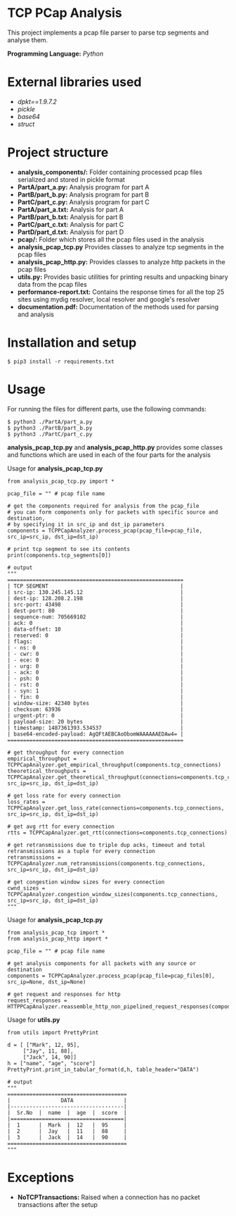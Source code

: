 # TCP PCap Analysis

This project implements a pcap file parser to parse tcp segments and analyse them.

**Programming Language:** *Python*

# External libraries used

- *dpkt==1.9.7.2*
- *pickle*
- *base64*
- *struct*

# Project structure

- **analysis_components/:** Folder containing processed pcap files serialized and stored in pickle format
- **PartA/part_a.py:** Analysis program for part A
- **PartB/part_b.py:** Analysis program for part B
- **PartC/part_c.py:** Analysis program for part C
- **PartA/part_a.txt:** Analysis for part A
- **PartB/part_b.txt:** Analysis for part B
- **PartC/part_c.txt:** Analysis for part C
- **PartD/part_d.txt:** Analysis for part D
- **pcap/:** Folder which stores all the pcap files used in the analysis
- **analysis_pcap_tcp.py** Provides classes to analyze tcp segments in the pcap files
- **analysis_pcap_http.py:** Provides classes to analyze http packets in the pcap files
- **utils.py:** Provides basic utilities for printing results and unpacking binary data from the pcap files
- **performance-report.txt:** Contains the response times for all the top 25 sites using mydig resolver, local resolver and google's resolver
- **documentation.pdf:** Documentation of the methods used for parsing and analysis

# Installation and setup

```
$ pip3 install -r requirements.txt
```

# Usage

For running the files for different parts, use the following commands:
```
$ python3 ./PartA/part_a.py
$ python3 ./PartB/part_b.py
$ python3 ./PartC/part_c.py
```

**analysis_pcap_tcp.py** and **analysis_pcap_http.py** provides some classes and functions which are used in each of the four parts for the analysis

Usage for **analysis_pcap_tcp.py**
```
from analysis_pcap_tcp.py import *

pcap_file = "" # pcap file name

# get the components required for analysis from the pcap_file
# you can form components only for packets with specific source and destination, 
# by specifying it in src_ip and dst_ip parameters
components = TCPPCapAnalyzer.process_pcap(pcap_file=pcap_file, src_ip=src_ip, dst_ip=dst_ip)

# print tcp segment to see its contents
print(components.tcp_segments[0])

# output
"""
========================================================
| TCP SEGMENT                                          |
| src-ip: 130.245.145.12                               |
| dest-ip: 128.208.2.198                               |
| src-port: 43498                                      |
| dest-port: 80                                        |
| sequence-num: 705669102                              |
| ack: 0                                               |
| data-offset: 10                                      |
| reserved: 0                                          |
| flags:                                               |
| - ns: 0                                              |
| - cwr: 0                                             |
| - ece: 0                                             |
| - urg: 0                                             |
| - ack: 0                                             |
| - psh: 0                                             |
| - rst: 0                                             |
| - syn: 1                                             |
| - fin: 0                                             |
| window-size: 42340 bytes                             |
| checksum: 63936                                      |
| urgent-ptr: 0                                        |
| payload-size: 20 bytes                               |
| timestamp: 1487361393.534537                         |
| base64-encoded-payload: AgQFtAEBCAoObomWAAAAAAEDAw4= |
========================================================

# get throughput for every connection
empirical_throughput = TCPPCapAnalyzer.get_empirical_throughput(components.tcp_connections)
theoretical_throughputs = TCPPCapAnalyzer.get_theoretical_throughput(connections=components.tcp_connections, src_ip=src_ip, dst_ip=dst_ip)

# get loss rate for every connection
loss_rates = TCPPCapAnalyzer.get_loss_rate(connections=components.tcp_connections, src_ip=src_ip, dst_ip=dst_ip)

# get avg rtt for every connection
rtts = TCPPCapAnalyzer.get_rtt(connections=components.tcp_connections)

# get retransmissions due to triple dup acks, timeout and total retransmissions as a tuple for every connection
retransmissions = TCPPCapAnalyzer.num_retransmissions(components.tcp_connections, src_ip=src_ip, dst_ip=dst_ip)

# get congestion window sizes for every connection
cwnd_sizes = TCPPCapAnalyzer.congestion_window_sizes(components.tcp_connections, src_ip=src_ip, dst_ip=dst_ip)
"""
```

Usage for **analysis_pcap_tcp.py**
```
from analysis_pcap_tcp import *
from analysis_pcap_http import *

pcap_file = "" # pcap file name

# get analysis components for all packets with any source or destination
components = TCPPCapAnalyzer.process_pcap(pcap_file=pcap_files[0], src_ip=None, dst_ip=None)

# get request and responses for http
request_responses = HTTPPCapAnalyzer.reassemble_http_non_pipelined_request_responses(components.tcp_connections)
```

Usage for **utils.py**
```
from utils import PrettyPrint

d = [ ["Mark", 12, 95],
     ["Jay", 11, 88],
     ["Jack", 14, 90]]
h = ["name", "age", "score"]
PrettyPrint.print_in_tabular_format(d,h, table_header="DATA")

# output
"""
======================================
|                DATA                |
|------------------------------------|
|  Sr.No  |  name  |  age  |  score  |  
|====================================|
|  1      |  Mark  |  12   |  95     |  
|  2      |  Jay   |  11   |  88     |  
|  3      |  Jack  |  14   |  90     |  
======================================
"""
```

# Exceptions

- **NoTCPTransactions:** Raised when a connection has no packet transactions after the setup

